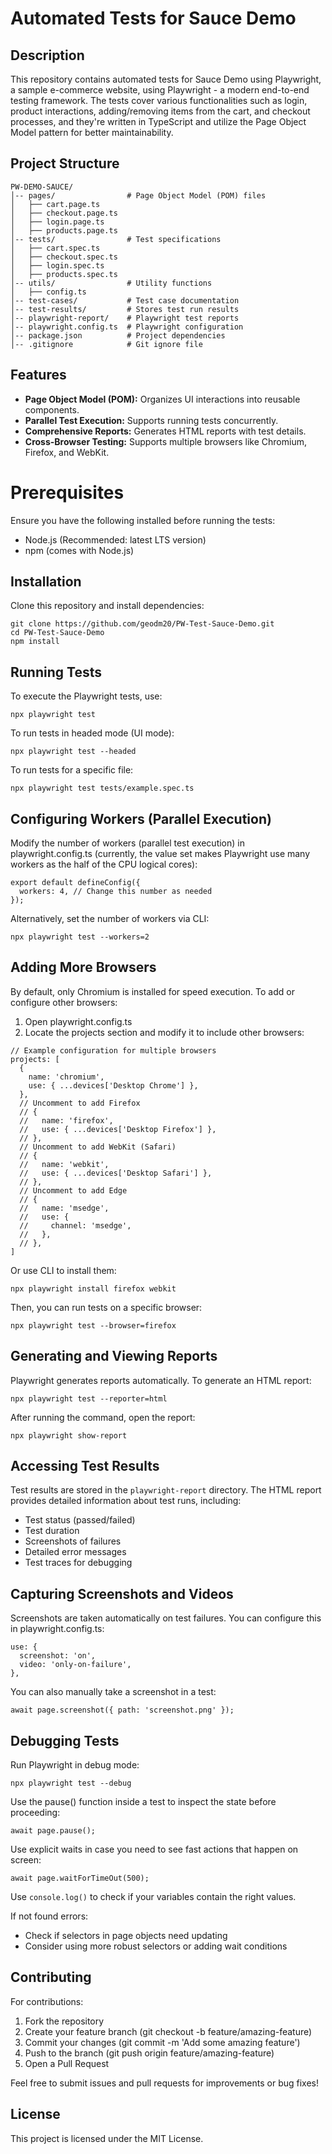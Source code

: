 # Automated Tests for Sauce Demo

## Description

This repository contains automated tests for Sauce Demo using Playwright, a sample e-commerce website, using Playwright - a modern end-to-end testing framework. The tests cover various functionalities such as login, product interactions, adding/removing items from the cart, and checkout processes, and they're written in TypeScript and utilize the Page Object Model pattern for better maintainability.

## Project Structure

```
PW-DEMO-SAUCE/
│-- pages/                # Page Object Model (POM) files
│   ├── cart.page.ts
│   ├── checkout.page.ts
│   ├── login.page.ts
│   ├── products.page.ts
│-- tests/                # Test specifications
│   ├── cart.spec.ts
│   ├── checkout.spec.ts
│   ├── login.spec.ts
│   ├── products.spec.ts
│-- utils/                # Utility functions
│   ├── config.ts
│-- test-cases/           # Test case documentation
│-- test-results/         # Stores test run results
│-- playwright-report/    # Playwright test reports
│-- playwright.config.ts  # Playwright configuration
│-- package.json          # Project dependencies
│-- .gitignore            # Git ignore file
```
## Features

* **Page Object Model (POM):** Organizes UI interactions into reusable components.
* **Parallel Test Execution:** Supports running tests concurrently.
* **Comprehensive Reports:** Generates HTML reports with test details.
* **Cross-Browser Testing:** Supports multiple browsers like Chromium, Firefox, and WebKit.

# Prerequisites

Ensure you have the following installed before running the tests:
* Node.js (Recommended: latest LTS version)
* npm (comes with Node.js)

## Installation

Clone this repository and install dependencies:
```
git clone https://github.com/geodm20/PW-Test-Sauce-Demo.git
cd PW-Test-Sauce-Demo
npm install
```

## Running Tests

To execute the Playwright tests, use:

```npx playwright test```

To run tests in headed mode (UI mode):

```npx playwright test --headed```

To run tests for a specific file:

```npx playwright test tests/example.spec.ts```

## Configuring Workers (Parallel Execution)

Modify the number of workers (parallel test execution) in playwright.config.ts (currently, the value set makes Playwright use many workers as the half of the CPU logical cores):

```
export default defineConfig({
  workers: 4, // Change this number as needed
});
```

Alternatively, set the number of workers via CLI:

```npx playwright test --workers=2```

## Adding More Browsers

By default, only Chromium is installed for speed execution. To add or configure other browsers:

1. Open playwright.config.ts
2. Locate the projects section and modify it to include other browsers:
```
// Example configuration for multiple browsers
projects: [
  {
    name: 'chromium',
    use: { ...devices['Desktop Chrome'] },
  },
  // Uncomment to add Firefox
  // {
  //   name: 'firefox',
  //   use: { ...devices['Desktop Firefox'] },
  // },
  // Uncomment to add WebKit (Safari)
  // {
  //   name: 'webkit',
  //   use: { ...devices['Desktop Safari'] },
  // },
  // Uncomment to add Edge
  // {
  //   name: 'msedge',
  //   use: { 
  //     channel: 'msedge',
  //   },
  // },
]
```
Or use CLI to install them:

```npx playwright install firefox webkit```

Then, you can run tests on a specific browser:

```npx playwright test --browser=firefox```

## Generating and Viewing Reports

Playwright generates reports automatically. To generate an HTML report:

```npx playwright test --reporter=html```

After running the command, open the report:

```npx playwright show-report```

## Accessing Test Results

Test results are stored in the ```playwright-report``` directory. The HTML report provides detailed information about test runs, including:

* Test status (passed/failed)
* Test duration
* Screenshots of failures
* Detailed error messages
* Test traces for debugging

## Capturing Screenshots and Videos

Screenshots are taken automatically on test failures. You can configure this in playwright.config.ts:

```
use: {
  screenshot: 'on',
  video: 'only-on-failure',
},
```

You can also manually take a screenshot in a test:

```await page.screenshot({ path: 'screenshot.png' });```

## Debugging Tests

Run Playwright in debug mode:

```npx playwright test --debug```

Use the pause() function inside a test to inspect the state before proceeding:

```await page.pause();```

Use explicit waits in case you need to see fast actions that happen on screen:

```await page.waitForTimeOut(500);```

Use ```console.log()``` to check if your variables contain the right values.

If not found errors:
* Check if selectors in page objects need updating
* Consider using more robust selectors or adding wait conditions

## Contributing

For contributions:

1. Fork the repository
2. Create your feature branch (git checkout -b feature/amazing-feature)
3. Commit your changes (git commit -m 'Add some amazing feature')
4. Push to the branch (git push origin feature/amazing-feature)
5. Open a Pull Request

Feel free to submit issues and pull requests for improvements or bug fixes!

## License

This project is licensed under the MIT License.

